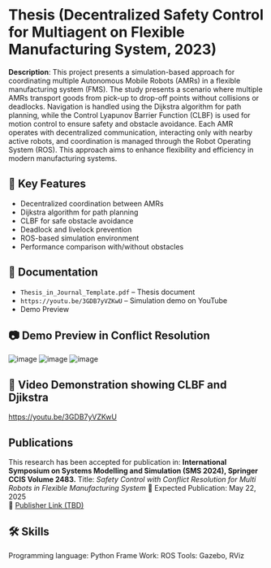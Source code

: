 # Thesis (Decentralized Safety Control for Multiagent on Flexible Manufacturing System, 2023)
**Description**: This project presents a simulation-based approach for coordinating multiple Autonomous Mobile Robots (AMRs) in a flexible manufacturing system (FMS). The study presents a scenario where multiple AMRs transport goods from pick-up to drop-off points without collisions or deadlocks. Navigation is handled using the Dijkstra algorithm for path planning, while the Control Lyapunov Barrier Function (CLBF) is used for motion control to ensure safety and obstacle avoidance. Each AMR operates with decentralized communication, interacting only with nearby active robots, and coordination is managed through the Robot Operating System (ROS). This approach aims to enhance flexibility and efficiency in modern manufacturing systems.

## 🧠 Key Features
-  Decentralized coordination between AMRs
-  Dijkstra algorithm for path planning
-  CLBF for safe obstacle avoidance
-  Deadlock and livelock prevention
-  ROS-based simulation environment
-  Performance comparison with/without obstacles

## 📂 Documentation
- `Thesis_in_Journal_Template.pdf` – Thesis document
- `https://youtu.be/3GDB7yVZKwU` – Simulation demo on YouTube
- Demo Preview

## 📷 Demo Preview in Conflict Resolution
![image](https://github.com/user-attachments/assets/714747fb-debc-46bd-89a9-931216544563)
![image](https://github.com/user-attachments/assets/753a93cc-bba4-435c-baa4-73f6e3964fca)
![image](https://github.com/user-attachments/assets/6e5691fe-ab2d-4261-9143-87b934108a8f)


## 🎥 Video Demonstration showing CLBF and Djikstra
https://youtu.be/3GDB7yVZKwU 

## Publications
This research has been accepted for publication in:
**International Symposium on Systems Modelling and Simulation (SMS 2024), Springer CCIS Volume 2483.**
Title: *Safety Control with Conflict Resolution for Multi Robots in Flexible Manufacturing System*
📅 Expected Publication: May 22, 2025  
🔗 [Publisher Link (TBD)](https://link.springer.com/book/9789819646128)  

## 🛠 Skills
Programming language: Python
Frame Work: ROS
Tools: Gazebo, RViz

